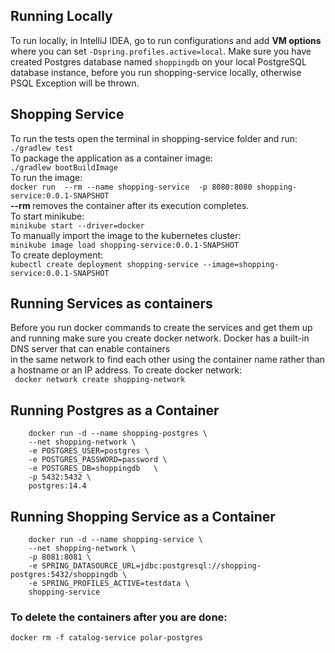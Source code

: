 
## Running Locally
To run locally, in IntelliJ IDEA, go to run configurations and add <b>VM options</b> 
where you can set `` -Dspring.profiles.active=local ``. Make sure you have
created Postgres database named  ``shoppingdb`` on your local PostgreSQL database instance, before
you run shopping-service locally, otherwise PSQL Exception will be thrown.
## Shopping Service
To run the tests open the terminal in shopping-service folder and run: <br/>
``` ./gradlew test ``` <br/>
To package the application as a container image: <br/>
``` ./gradlew bootBuildImage ``` <br/>
To run the image: <br/>
``` docker run  --rm --name shopping-service  -p 8080:8080 shopping-service:0.0.1-SNAPSHOT ``` <br/>
<b> --rm </b> removes the container after its execution completes. <br/>
To start minikube: <br/>
``` minikube start --driver=docker ``` <br/>
To manually import the image to the kubernetes cluster: <br/>
``` minikube image load shopping-service:0.0.1-SNAPSHOT ``` <br/>
To create deployment: <br/>
``` kubectl create deployment shopping-service --image=shopping-service:0.0.1-SNAPSHOT ``` <br/>

## Running Services as containers
Before you run docker commands to create the services and get them up and running
make sure you create docker network. Docker has a built-in DNS server that can enable containers <br/>
in the same network to find each other using the container name rather than a hostname or an IP
address.  To create docker network: <br/>
``` docker network create shopping-network```

## Running Postgres as a Container
``` 
    docker run -d --name shopping-postgres \
    --net shopping-network \
    -e POSTGRES_USER=postgres \
    -e POSTGRES_PASSWORD=password \
    -e POSTGRES_DB=shoppingdb   \
    -p 5432:5432 \
    postgres:14.4
```

## Running Shopping Service as a Container
``` 
    docker run -d --name shopping-service \
    --net shopping-network \
    -p 8081:8081 \
    -e SPRING_DATASOURCE_URL=jdbc:postgresql://shopping-postgres:5432/shoppingdb \
    -e SPRING_PROFILES_ACTIVE=testdata \
    shopping-service
```

### To delete the containers after you are done: <br/>
``` 
docker rm -f catalog-service polar-postgres
```
